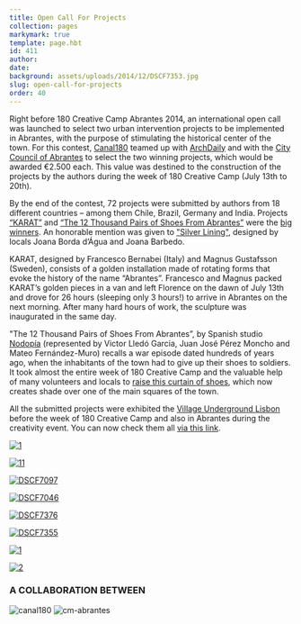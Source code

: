 ```yaml
---
title: Open Call For Projects
collection: pages
markymark: true
template: page.hbt
id: 411
author: 
date: 
background: assets/uploads/2014/12/DSCF7353.jpg
slug: open-call-for-projects
order: 40
---
```


Right before 180 Creative Camp Abrantes 2014, an international open call was launched to select two urban intervention projects to be implemented in Abrantes, with the purpose of stimulating the historical center of the town. For this contest, [Canal180][1] teamed up with [ArchDaily][2] and with the [City Council of Abrantes][3] to select the two winning projects, which would be awarded €2.500 each. This value was destined to the construction of the projects by the authors during the week of 180 Creative Camp (July 13th to 20th).

By the end of the contest, 72 projects were submitted by authors from 18 different countries – among them Chile, Brazil, Germany and India. Projects [“KARAT”][4] and [“The 12 Thousand Pairs of Shoes From Abrantes”][5] were the [big winners][6]. An honorable mention was given to ["Silver Lining"][7], designed by locals Joana Borda d’Água and Joana Barbedo.

KARAT, designed by Francesco Bernabei (Italy) and Magnus Gustafsson (Sweden), consists of a golden installation made of rotating forms that evoke the history of the name “Abrantes”. Francesco and Magnus packed KARAT’s golden pieces in a van and left Florence on the dawn of July 13th and drove for 26 hours (sleeping only 3 hours!) to arrive in Abrantes on the next morning. After many hard hours of work, the sculpture was inaugurated in the same day.

"The 12 Thousand Pairs of Shoes From Abrantes”, by Spanish studio [Nodopía][8] (represented by Victor Lledó Garcia, Juan José Pérez Moncho and Mateo Fernández-Muro) recalls a war episode dated hundreds of years ago, when the inhabitants of the town had to give up their shoes to soldiers. It took almost the entire week of 180 Creative Camp and the valuable help of many volunteers and locals to [raise this curtain of shoes][9], which now creates shade over one of the main squares of the town.

All the submitted projects were exhibited the [Village Underground Lisbon][10] before the week of 180 Creative Camp and also in Abrantes during the creativity event. You can now check them all [via this link][11].

   [1]: http://www.canal180.pt/en/
   [2]: http://www.archdaily.com/
   [3]: http://www.cm-abrantes.pt
   [4]: https://www.facebook.com/karatproject?fref=ts
   [5]: https://www.facebook.com/180CreativeCamp/photos/a.912113448805529.1073741899.645005708849639/912118172138390/?type=3&src=https%3A%2F%2Ffbcdn-sphotos-h-a.akamaihd.net%2Fhphotos-ak-xpa1%2Fv%2Ft1.0-9%2F10444704_912118172138390_357271475740885699_n.jpg%3Foh%3De05e4f0624491c9be0c9d45c1c1f3217%26oe%3D553D8C6E%26__gda__%3D1429951315_040838cd33f5b0f225291bb4cca24dd4&size=960%2C636&fbid=912118172138390
   [6]: http://www.archdaily.com/535622/urban-intervention-winners-built-in-abrantes-portugal-for-canal-180-s-creative-camp/
   [7]: https://www.facebook.com/media/set/?set=a.10152648781266565.1073741843.258932136564&type=1
   [8]: http://nodopia.com/
   [9]: https://www.facebook.com/180CreativeCamp/photos/a.912113448805529.1073741899.645005708849639/912118172138390/?type=3&src=https%3A%2F%2Ffbcdn-sphotos-h-a.akamaihd.net%2Fhphotos-ak-xpa1%2Fv%2Ft1.0-9%2F10444704_912118172138390_357271475740885699_n.jpg%3Foh%3De05e4f0624491c9be0c9d45c1c1f3217%26oe%3D553D8C6E%26__gda__%3D1429951315_040838cd33f5b0f225291bb4cca24dd4&size=960%2C636&fbid=912118172138390
   [10]: https://www.facebook.com/media/set/?set=a.900334353316772.1073741893.645005708849639&type=3
   [11]: http://www.canal180.pt/canal180/wp-content/uploads/2015/01/creativecamp14_callforprojects.pdf

[![][12]][13]

   [12]: http://i2.wp.com/180.camp/wp-content/uploads/2014/12/1.jpg?resize=648%2C429 (1)
   [13]: http://180.camp/open-call-for-projects/attachment/1/

[![][14]][15]

   [14]: http://i0.wp.com/180.camp/wp-content/uploads/2014/12/11.jpg?resize=319%2C213 (11)
   [15]: http://180.camp/open-call-for-projects/attachment/11/

[![][16]][17]

   [16]: http://i2.wp.com/180.camp/wp-content/uploads/2014/12/DSCF7097.jpg?resize=319%2C212 (DSCF7097)
   [17]: http://180.camp/open-call-for-projects/dscf7097/

[![][18]][19]

   [18]: http://i2.wp.com/180.camp/wp-content/uploads/2014/12/DSCF7046.jpg?resize=554%2C832 (DSCF7046)
   [19]: http://180.camp/open-call-for-projects/dscf7046/

[![][20]][21]

   [20]: http://i2.wp.com/180.camp/wp-content/uploads/2014/12/DSCF7376.jpg?resize=413%2C275 (DSCF7376)
   [21]: http://180.camp/open-call-for-projects/dscf7376/

[![][22]][23]

   [22]: http://i1.wp.com/180.camp/wp-content/uploads/2014/12/DSCF7355.jpg?resize=413%2C275 (DSCF7355)
   [23]: http://180.camp/open-call-for-projects/dscf7355/

[![][24]][25]

   [24]: http://i2.wp.com/180.camp/wp-content/uploads/2014/12/12.jpg?resize=413%2C274 (1)
   [25]: http://180.camp/open-call-for-projects/1-2/

[![][26]][27]

   [26]: http://i1.wp.com/180.camp/wp-content/uploads/2014/12/2.jpg?resize=971%2C643 (2)
   [27]: http://180.camp/open-call-for-projects/attachment/2/

### A COLLABORATION BETWEEN

![canal180][28] ![cm-abrantes][29]

   [28]: http://180.camp/wp-content/uploads/2015/02/logo_180_canal.png
   [29]: http://180.camp/wp-content/uploads/2015/02/cm_abrantes.png
